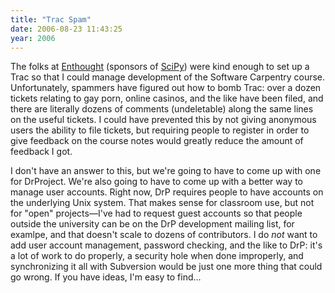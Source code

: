 ```yaml
---
title: "Trac Spam"
date: 2006-08-23 11:43:25
year: 2006
---
```

The folks at <a href="http://www.enthought.com">Enthought</a> (sponsors of <a href="http://www.scipy.org">SciPy</a>) were kind enough to set up a Trac so that I could manage development of the Software Carpentry course.  Unfortunately, spammers have figured out how to bomb Trac: over a dozen tickets relating to gay porn, online casinos, and the like have been filed, and there are literally dozens of comments (undeletable) along the same lines on the useful tickets.  I could have prevented this by not giving anonymous users the ability to file tickets, but requiring people to register in order to give feedback on the course notes would greatly reduce the amount of feedback I got.

I don't have an answer to this, but we're going to have to come up with one for DrProject. We're also going to have to come up with a better way to manage user accounts.  Right now, DrP requires people to have accounts on the underlying Unix system.  That makes sense for classroom use, but not for "open" projects—I've had to request guest accounts so that people outside the university can be on the DrP development mailing list, for examlpe, and that doesn't scale to dozens of contributors.  I do <em>not</em> want to add user account management, password checking, and the like to DrP: it's a lot of work to do properly, a security hole when done improperly, and synchronizing it all with Subversion would be just one more thing that could go wrong.  If you have ideas, I'm easy to find...
